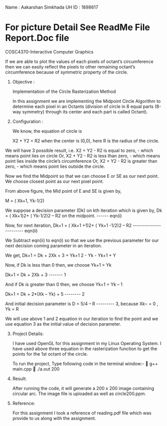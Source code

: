 Name : Aakarshan Simkhada
UH ID : 1898617
# For picture Detail See ReadMe File Report.Doc file 


COSC4370-Interactive Computer Graphics
	
If we are able to plot the values of each pixels of octant’s circumference then we can easily reflect the pixels to other remaining octant’s circumference because of symmetric property of the circle.

1.	Objective :

	Implementation of the Circle Rasterization Method

	In this assignment we are implementing the Midpoint Circle Algorithm to determine each pixel in an Octants (division of circle in 8 equal parts (8-way symmetry) through its center and each part is called Octant).  

 

2.	Configuration :

	We know, the equation of circle is 

	X2 + Y2 = R2 when the center is (0,0), here R is the radius of the circle.

We will have 3 possible result, i.e.
	  	X2 + Y2 - R2 is equal to zero, - which means point lies on circle
	Or, 	X2 + Y2 - R2 is less than zero, - which means point lies inside the circle’s circumference
	Or, X2 + Y2 - R2 is greater than zero, - which means point lies outside the circle.

Now we find the Midpoint so that we can choose E or SE as our next point. We choose closest point as our next pixel point. 


From above figure, the Mid point of E and SE is given by,

M = ( Xk+1, Yk-1/2)

We suppose a decision parameter (Dk) on kth iteration which is given by,
Dk =  ( Xk+1)2+ ( Yk-1/2)2 – R2 on the midpoint. ------ eqn(i)

Now, for next iteration,
Dk+1 = ( Xk+1 +1)2+ ( Yk+1 -1/2)2 – R2 ----------------------- eqn(ii)

We Subtract eqn(ii) to eqn(i) so that we use the previous parameter for our next decision coming parameter in an iteration.

We get, 
	Dk+1 = Dk + 2Xk + 3 + Yk+1 2 - Yk - Yk+1 + Y

Now, if Dk is less than 0 then, we choose Yk+1 = Yk

Dk+1 =  Dk + 2Xk + 3                     ------- 1

And if Dk is greater than 0 then, we choose Yk+1 = Yk – 1

Dk+1 =  Dk + 2*(Xk – Yk) + 5       -------- 2

And initial decision parameter is
D = 5/4 – R                                 --------- 3,    because Xk¬ = 0 , Yk = R

We will use above 1 and 2 equation in our iteration to find the point and we use equation 3 as the initial value of decision parameter. 

3.	Project Details:

	I have used OpenGL for this assignment in my Linux Operating System. I have used above three equation in the rasterization function to get the points for the 1st octant 	of the circle.

	To run the project, Type following code in the terminal window:- 
	g++ main.cpp
	./a.out 200 


4.	Result:

	After running the code, it will generate a 200 x 200 image containing circular arc. The image file is uploaded as well as circle200.ppm.  


5.	Reference:

	For this assignment I took a reference of reading.pdf file which was provide to us along with the assignment. 
